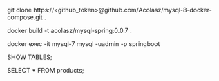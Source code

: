 git clone https://<github_token>@github.com/Acolasz/mysql-8-docker-compose.git .

docker build -t acolasz/mysql-spring:0.0.7 .

docker exec -it mysql-7 mysql -uadmin -p springboot

SHOW TABLES;

SELECT * FROM products;

